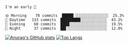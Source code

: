 <!--START_SECTION:productive-box-in-readme-->
```text
I'm an early 🐥

🌞 Morning    78 commits  █████▎░░░░░░░░░░░░░░░  25.3%
🌆 Daytime   133 commits  █████████░░░░░░░░░░░░  43.2%
🌃 Evening    60 commits  ████░░░░░░░░░░░░░░░░░  19.5%
🌚 Night      37 commits  ██▌░░░░░░░░░░░░░░░░░░  12.0%
```
<!--END_SECTION:productive-box-in-readme-->
[![Anurag's GitHub stats](https://github-readme-stats.vercel.app/api?username=tykeaboyloy&count_private=true&theme=vue-light&show_icons=true)](https://github.com/anuraghazra/github-readme-stats)
[![Top Langs](https://github-readme-stats.vercel.app/api/top-langs/?username=tykeaboyloy&layout=compact&theme=vue-light&langs_count=8)](https://github.com/anuraghazra/github-readme-stats)
